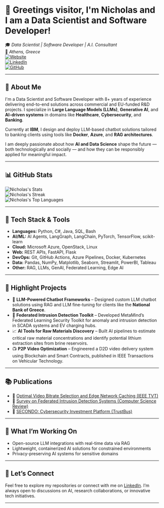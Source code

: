 # 👋 Greetings visitor, I'm Nicholas and I am a Data Scientist and Software Developer!

🎓 *Data Scientist | Software Developer | A.I. Consultant*<br/>
📍 *Athens, Greece*<br/>
[![Website](https://img.shields.io/badge/Website-6272A4?style=for-the-badge)](https://nepiskopos.github.io)<br/>
[![LinkedIn](https://img.shields.io/badge/LinkedIn-0077B5?style=for-the-badge&logo=linkedin&logoColor=white)](https://www.linkedin.com/in/nepiskopos)<br/>
[![GitHub](https://img.shields.io/badge/GitHub-181717?logo=github&logoColor=white&style=flat-square)](https://github.com/nepiskopos)

---

## 💼 About Me

I'm a Data Scientist and Software Developer with 8+ years of experience delivering end-to-end solutions across commercial and EU-funded R&D projects. I specialize in **Large Language Models (LLMs)**, **Generative AI**, and **AI-driven systems** in domains like **Healthcare**, **Cybersecurity**, and **Banking**.

Currently at **IBM**, I design and deploy LLM-based chatbot solutions tailored to banking clients using tools like **Docker**, **Azure**, and **RAG architectures**.

I am deeply passionate about how **AI and Data Science** shape the future — both technologically and socially — and how they can be responsibly applied for meaningful impact.

---

## 📊 GitHub Stats

![Nicholas's Stats](https://github-readme-stats.vercel.app/api?username=nepiskopos&theme=slateorange&show_icons=true&hide_border=true&count_private=true)<br/>
![Nicholas's Streak](https://github-readme-streak-stats.herokuapp.com/?user=nepiskopos&theme=slateorange&hide_border=true)<br/>
![Nicholas's Top Languages](https://github-readme-stats.vercel.app/api/top-langs/?username=nepiskopos&theme=slateorange&show_icons=true&hide_border=true&layout=compact)

---

## 🔧 Tech Stack & Tools

- **Languages:** Python, C#, Java, SQL, Bash
- **AI/ML:** AI Agents, LangGraph, LangChain, PyTorch, TensorFlow, scikit-learn
- **Cloud:** Microsoft Azure, OpenStack, Linux
- **Web:** REST APIs, FastAPI, Flask
- **DevOps:** Git, GitHub Actions, Azure Pipelines, Docker, Kubernetes
- **Data:** Pandas, NumPy, Matplotlib, Seaborn, Streamlit, PowerBI, Tableau
- **Other:** RAG, LLMs, GenAI, Federated Learning, Edge AI

---

## 🚀 Highlight Projects

- 💬 **LLM-Powered Chatbot Frameworks** – Designed custom LLM chatbot solutions using RAG and LLM fine-tuning for clients like the **National Bank of Greece**.
- 🧠 **Federated Intrusion Detection Toolkit** – Developed MetaMind’s Federated Learning Security Toolkit for anomaly and intrusion detection in SCADA systems and EV charging hubs.
- 📈 **AI Tools for Raw Materials Discovery** – Built AI pipelines to estimate critical raw material concentrations and identify potential lithium extraction sites from brine reservoirs.
- 📺 **P2P Video Optimization** – Engineered a D2D video delivery system using Blockchain and Smart Contracts, published in IEEE Transactions on Vehicular Technology.

---

## 📚 Publications

- 📖 [Optimal Video Bitrate Selection and Edge Network Caching (IEEE TVT)](https://doi.org/10.1109/TVT.2023.3329662)
- 📖 [Survey on Federated Intrusion Detection Systems (Computer Science Review)](https://doi.org/10.1016/j.cosrev.2024.100717)
- 📖 [SECONDO: Cybersecurity Investment Platform (TrustBus)](https://doi.org/10.1007/978-3-030-58986-8_5)

---

## 🧩 What I’m Working On

- Open-source LLM integrations with real-time data via RAG
- Lightweight, containerized AI solutions for constrained environments
- Privacy-preserving AI systems for sensitive domains

---

## 🤝 Let’s Connect

Feel free to explore my repositories or connect with me on [LinkedIn](https://www.linkedin.com/in/nepiskopos).
I’m always open to discussions on AI, research collaborations, or innovative tech initiatives.

<!-- Email hidden intentionally -->
<!-- Contact: nepisko [at] gmail [dot] com -->

---
